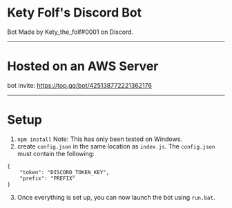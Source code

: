 # Kety Folf's Discord Bot
Bot Made by Kety_the_folf#0001 on Discord.

---

# Hosted on an AWS Server
bot invite: https://top.gg/bot/425138772221362176

---

# Setup
1. `npm install` Note: This has only been tested on Windows.
2. create `config.json` in the same location as `index.js`.
The `config.json` must contain the following:
```
{
    "token": "DISCORD_TOKEN_KEY",
    "prefix": "PREFIX"
}
```

3. Once everything is set up, you can now launch the bot using `run.bat`.

